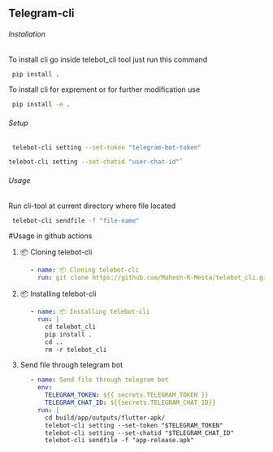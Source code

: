 
<h2>Telegram-cli</h2>


<h6> Installation </h6>

To install cli go inside telebot_cli tool just run this command 
```bash
 pip install .
```

To install cli for exprement or for further modification use
```bash
 pip install -e .
```

<h6> Setup </h6>


```bash
 telebot-cli setting --set-token "telegram-bot-token"
```

```bash
telebot-cli setting --set-chatid "user-chat-id"`
```


<h6> Usage </h6>

Run cli-tool at current directory where file located

```bash
 telebot-cli sendfile -f "file-name"
```


#Usage in github actions

1) 📦 Cloning telebot-cli<br/>

```yml
      - name: 📦 Cloning telebot-cli
        run: git clone https://github.com/Mahesh-R-Mesta/telebot_cli.git
```
2) 📦 Installing telebot-cli<br/>

```yml
      - name: 📦 Installing telebot-cli
        run: |
          cd telebot_cli
          pip install .
          cd ..
          rm -r telebot_cli
```
3) Send file through telegram bot<br/>

```yml
      - name: Send file through telegram bot
        env:
          TELEGRAM_TOKEN: ${{ secrets.TELEGRAM_TOKEN }}
          TELEGRAM_CHAT_ID: ${{secrets.TELEGRAM_CHAT_ID}}
        run: |
          cd build/app/outputs/flutter-apk/
          telebot-cli setting --set-token "$TELEGRAM_TOKEN"
          telebot-cli setting --set-chatid "$TELEGRAM_CHAT_ID"
          telebot-cli sendfile -f "app-release.apk"
```
